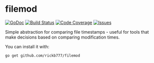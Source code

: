 # filemod

[![GoDoc](https://img.shields.io/badge/api-Godoc-blue.svg)](https://pkg.go.dev/github.com/rickb777/filemod/examples)
[![Build Status](https://travis-ci.org/rickb777/filemod.svg?branch=master)](https://travis-ci.org/rickb777/filemod/builds)
[![Code Coverage](https://coveralls.io/repos/github/rickb777/filemod/badge.svg?branch=master&service=github)](https://coveralls.io/r/rickb777/filemod)
[![Issues](https://img.shields.io/github/issues/rickb777/filemod.svg)](https://github.com/rickb777/filemod/issues)

Simple abstraction for comparing file timestamps - useful for tools that make decisions based on comparing modification times.

You can install it with:

```
go get github.com/rickb777/filemod
```

